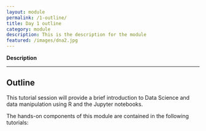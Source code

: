 ```yaml
---
layout: module
permalink: /1-outline/
title: Day 1 outline
category: module
description: This is the description for the module
featured: /images/dna2.jpg
---
```



**Description**

---

## Outline
This tutorial session will provide a brief introduction to Data Science and data manipulation using R and the Jupyter notebooks.

The hands-on components of this module are contained in the following tutorials:
